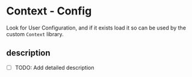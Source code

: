# Context - Config

Look for User Configuration, and if it exists load it so can be used by the custom `Context` library.

## description

- [ ] TODO: Add detailed description
